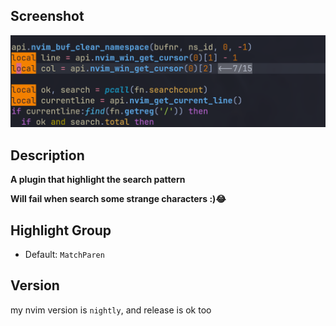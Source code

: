 ## Screenshot

![](./2023-06-02_16-59.png)

## Description

**A plugin that highlight the search pattern**

**Will fail when search some strange characters :)😂**

## Highlight Group

- Default: `MatchParen`

## Version

my nvim version is `nightly`, and release is ok too
